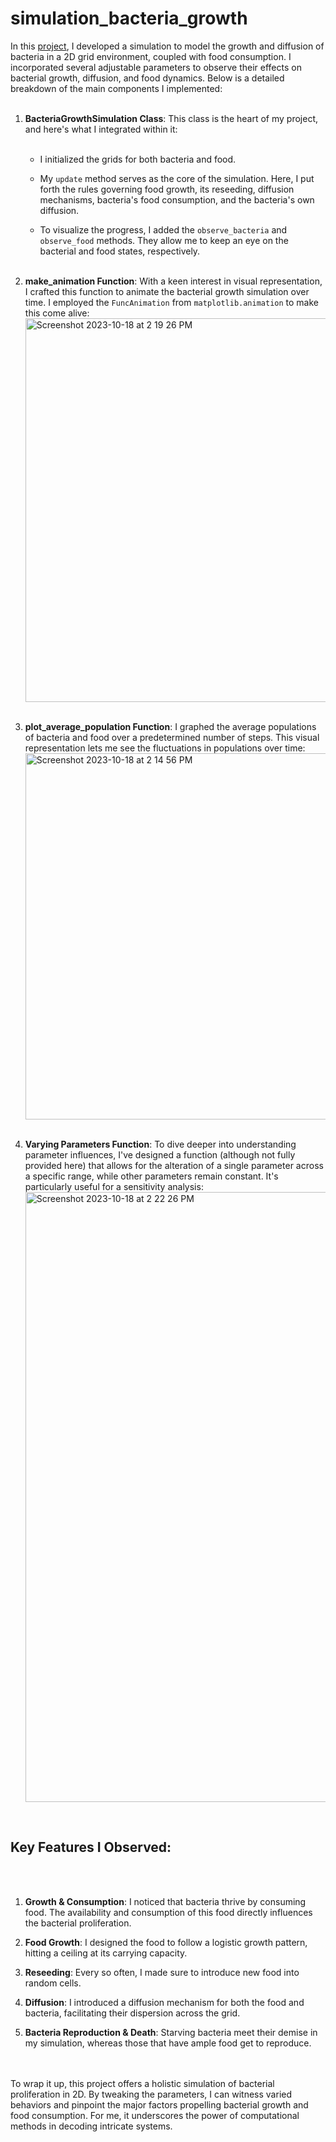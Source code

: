 # simulation_bacteria_growth

In this [project](https://github.com/miraslavats/simulation_bacteria_growth/blob/9b2359d3176e4247511c8985db947c6892f5ee70/Assignment%202%20Bacteria%20Growth-2.ipynb), I developed a simulation to model the growth and diffusion of bacteria in a 2D grid environment, coupled with food consumption. I incorporated several adjustable parameters to observe their effects on bacterial growth, diffusion, and food dynamics. Below is a detailed breakdown of the main components I implemented:
<br><br>
1. **BacteriaGrowthSimulation Class**: This class is the heart of my project, and here's what I integrated within it:
  <br><br>
   - I initialized the grids for both bacteria and food.<br>
   
   - My `update` method serves as the core of the simulation. Here, I put forth the rules governing food growth, its reseeding, diffusion mechanisms, bacteria's food consumption, and the bacteria's own diffusion.<br>
   
   - To visualize the progress, I added the `observe_bacteria` and `observe_food` methods. They allow me to keep an eye on the bacterial and food states, respectively.<br><br>

2. **make_animation Function**: With a keen interest in visual representation, I crafted this function to animate the bacterial growth simulation over time. I employed the `FuncAnimation` from `matplotlib.animation` to make this come alive: <br> <img width="614" alt="Screenshot 2023-10-18 at 2 19 26 PM" src="https://github.com/miraslavats/simulation_bacteria_growth/assets/112869592/68162477-ba99-4189-8fcf-d5424ed5c7ea"><br><br>

3. **plot_average_population Function**: I graphed the average populations of bacteria and food over a predetermined number of steps. This visual representation lets me see the fluctuations in populations over time: <br> <img width="586" alt="Screenshot 2023-10-18 at 2 14 56 PM" src="https://github.com/miraslavats/simulation_bacteria_growth/assets/112869592/c1f1754c-09f2-4930-939a-d6bf9890f7f6"><br><br>

4. **Varying Parameters Function**: To dive deeper into understanding parameter influences, I've designed a function (although not fully provided here) that allows for the alteration of a single parameter across a specific range, while other parameters remain constant. It's particularly useful for a sensitivity analysis: <br> <img width="976" alt="Screenshot 2023-10-18 at 2 22 26 PM" src="https://github.com/miraslavats/simulation_bacteria_growth/assets/112869592/97ba1285-483a-45ba-9d8e-1ae3ce6be678">
<br>

## Key Features I Observed:
<br><br>
1. **Growth & Consumption**: I noticed that bacteria thrive by consuming food. The availability and consumption of this food directly influences the bacterial proliferation. <br>

2. **Food Growth**: I designed the food to follow a logistic growth pattern, hitting a ceiling at its carrying capacity.<br>

3. **Reseeding**: Every so often, I made sure to introduce new food into random cells.<br>

4. **Diffusion**: I introduced a diffusion mechanism for both the food and bacteria, facilitating their dispersion across the grid.<br>

5. **Bacteria Reproduction & Death**: Starving bacteria meet their demise in my simulation, whereas those that have ample food get to reproduce.<br>

<br><br> To wrap it up, this project offers a holistic simulation of bacterial proliferation in 2D. By tweaking the parameters, I can witness varied behaviors and pinpoint the major factors propelling bacterial growth and food consumption. For me, it underscores the power of computational methods in decoding intricate systems.
